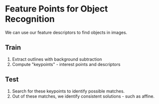 # Feature Points for Object Recognition

We can use our feature descriptors to find objects in images.

## Train

1. Extract outlines with background subtraction
2. Compute "keypoints" - interest points and descriptors

## Test

1. Search for these keypoints to identify possible matches.
2. Out of these matches, we identify consistent solutions - such as affine.